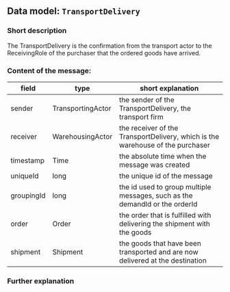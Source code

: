 ## Data model: `TransportDelivery`

### Short description

The TransportDelivery is the confirmation from the transport actor to the ReceivingRole of the purchaser that the ordered goods have arrived.


### Content of the message:


| field | type | short explanation |
| ----- | ---- | ----------------- |
| sender | TransportingActor | the sender of the TransportDelivery, the transport firm |
| receiver | WarehousingActor | the receiver of the TransportDelivery, which is the warehouse of the purchaser |
| timestamp | Time | the absolute time when the message was created |
| uniqueId | long | the unique id of the message |
| groupingId | long | the id used to group multiple messages, such as the demandId or the orderId |
| order | Order | the order that is fulfilled with delivering the shipment with the goods |
| shipment | Shipment | the goods that have been transported and are now delivered at the destination |

### Further explanation

